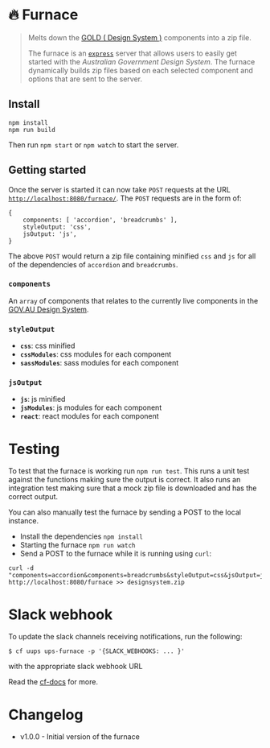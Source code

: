 # :fire: Furnace

> Melts down the [GOLD ( Design System )](https://github.com/govau/designsystem) components into a zip file.
>
> The furnace is an [`express`](https://expressjs.com/) server that allows users to easily get started with the _Australian Government Design System_. The furnace dynamically builds zip files based on each selected component and options that are sent to the server.


## Install

```shell
npm install
npm run build
```
Then run `npm start` or `npm watch` to start the server.


## Getting started
Once the server is started it can now take `POST` requests at the URL [`http://localhost:8080/furnace/`](http://localhost:8080/furnace/). The `POST` requests are in the form of:

```
{
	components: [ 'accordion', 'breadcrumbs' ],
	styleOutput: 'css',
	jsOutput: 'js',
}
```

The above `POST` would return a zip file containing minified `css` and `js` for all of the dependencies of `accordion` and `breadcrumbs`.

### `components` 
An `array` of components that relates to the currently live components in the [GOV.AU Design System](https://github.com/govau/design-system-components/tree/master/packages).

### `styleOutput`
- __`css`__: css minified
- __`cssModules`__: css modules for each component
- __`sassModules`__: sass modules for each component

### `jsOutput`
- __`js`__: js minified
- __`jsModules`__: js modules for each component
- __`react`__: react modules for each component


# Testing

To test that the furnace is working run `npm run test`. This runs a unit test against the functions making sure the output is correct. It also runs an integration test making sure that a mock zip file is downloaded and has the correct output.

You can also manually test the furnace by sending a POST to the local instance.

- Install the dependencies `npm install`
- Starting the furnace `npm run watch`
- Send a POST to the furnace while it is running using `curl`:

```shell
curl -d "components=accordion&components=breadcrumbs&styleOutput=css&jsOutput=js" http://localhost:8080/furnace >> designsystem.zip
```

# Slack webhook

To update the slack channels receiving notifications, run the following:


```
$ cf uups ups-furnace -p '{SLACK_WEBHOOKS: ... }'

```

with the appropriate slack webhook URL

Read the [cf-docs](http://cli.cloudfoundry.org/en-US/cf/update-user-provided-service.html) for more.



# Changelog

- v1.0.0 - Initial version of the furnace

